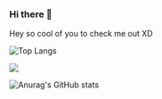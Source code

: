### Hi there 👋

Hey so cool of you to check me out XD

<!--
**pratikpz/pratikpz** is a ✨ _special_ ✨ repository because its `README.md` (this file) appears on your GitHub profile.

Here are some ideas to get you started:

- 🔭 I’m currently working on ...
- 🌱 I’m currently learning ...
- 👯 I’m looking to collaborate on ...
- 🤔 I’m looking for help with ...
- 💬 Ask me about ...
- 📫 How to reach me: ...
- 😄 Pronouns: ...
- ⚡ Fun fact: ...
-->



![Top Langs](https://github-readme-stats.vercel.app/api/top-langs/?username=pratikpz&size_weight=0.5&count_weight=0.5)






![](https://komarev.com/ghpvc/?username=your-github-username)



![Anurag's GitHub stats](https://github-readme-stats.vercel.app/api?username=pratikpz&show_icons=true&theme=radical)

